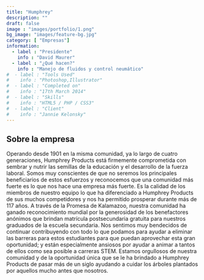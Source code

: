 ```yaml
---
title: "Humphrey"
description: ""
draft: false
image : "images/portfolio/1.png"
bg_image: "images/feature-bg.jpg"
category: [ "Empresas"]
information:
  - label : "Presidente"
    info : "David Maurer"
  - label : "¿Qué hacen?"
    info : "Manejo de fluidos y control neumático"
#  - label : "Tools Used"
#    info : "Photoshop,Illustrator"
#  - label : "Completed on"
#    info : "17th March 2014"
#  - label : "Skills"
#    info : "HTML5 / PHP / CSS3"
#  - label : "Client"
#    info : "Jannie Kelonsky"
---
```


## Sobre la empresa

Operando desde 1901 en la misma comunidad, ya lo largo de cuatro generaciones, Humphrey Products está firmemente comprometida con sembrar y nutrir las semillas de la educación y el desarrollo de la fuerza laboral. Somos muy conscientes de que no seremos los principales beneficiarios de estos esfuerzos y reconocemos que una comunidad más fuerte es lo que nos hace una empresa más fuerte. Es la calidad de los miembros de nuestro equipo lo que ha diferenciado a Humphrey Products de sus muchos competidores y nos ha permitido prosperar durante más de 117 años. A través de la Promesa de Kalamazoo, nuestra comunidad ha ganado reconocimiento mundial por la generosidad de los benefactores anónimos que brindan matrícula postsecundaria gratuita para nuestros graduados de la escuela secundaria. Nos sentimos muy bendecidos de continuar contribuyendo con todo lo que podamos para ayudar a eliminar las barreras para estos estudiantes para que puedan aprovechar esta gran oportunidad; y están especialmente ansiosos por ayudar a animar a tantos de ellos como sea posible a carreras STEM. Estamos orgullosos de nuestra comunidad y de la oportunidad única que se le ha brindado a Humphrey Products de pasar más de un siglo ayudando a cuidar los árboles plantados por aquellos mucho antes que nosotros.